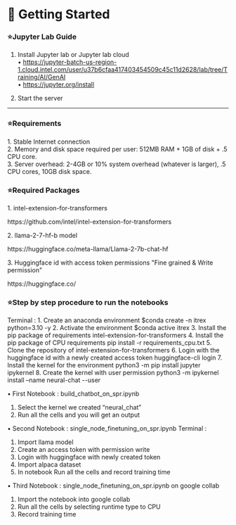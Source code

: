 <p align="center"><h1>🤖 Getting Started</h2></p>
<p align="left"><h3>⭐️Jupyter Lab Guide</h3></p>

1.	Install Jupyter lab or Jupyter lab cloud  
        •	 https://jupyter-batch-us-region-1.cloud.intel.com/user/u37b6cfaa417403454509c45c11d2628/lab/tree/Training/AI/GenAI<br>
 	     •	 https://jupyter.org/install
       
2.	Start the server


---

<p align="left"><h3>⭐️Requirements</h3></p>
1.	Stable Internet connection <br>
2.	Memory and disk space required per user: 512MB RAM + 1GB of disk + .5 CPU core.<br>
3.	Server overhead: 2-4GB or 10% system overhead (whatever is larger), .5 CPU cores, 10GB disk space.<br>

<p align="left"><h3>⭐️Required Packages</h3></p>
1.	intel-extension-for-transformers <br> <p align = "left">https://github.com/intel/intel-extension-for-transformers</p>
2.	llama-2-7-hf-b model <br><p align ="left">https://huggingface.co/meta-llama/Llama-2-7b-chat-hf</p> 
3.	Huggingface id with access token permissions "Fine grained & Write permission" <p align ="left">https://huggingface.co/</p>

<p align="left"><h3>⭐️Step by step procedure to run the notebooks</h3></p>
   Terminal :
   1.	Create an anaconda environment 
      $conda create -n itrex python=3.10 -y
   2.	Activate the environment 
      $conda active itrex
   3.	Install the pip package of requirements 
     intel-extension-for-transformers
4.	Install the pip package of CPU requirements
  pip install -r requirements_cpu.txt 
5.	Clone the repository of intel-extension-for-transformers
6.	Login with the huggingface id with a newly created access token 
   huggingface-cli login
7.	Install the kernel for the environment 
   python3 -m pip install jupyter ipykernel 
8.	Create the kernel with user permission 
    python3 -m ipykernel install –name neural-chat --user 
 
•	First Notebook :  build_chatbot_on_spr.ipynb
1.	Select the kernel we created “neural_chat”
2.	Run all the cells and you will get an output
 
 
 

•	Second Notebook : single_node_finetuning_on_spr.ipynb
Terminal :
1.	Import llama model
2.	Create an access token with permission write
3.	Login with huggingface with newly created token 
4.	Import alpaca dataset
5.	In notebook Run all the cells and record training time

 


•	Third Notebook :  single_node_finetuning_on_spr.ipynb  on google collab 
1.	Import the notebook into google collab 
2.	Run all the cells by selecting runtime type to CPU 
3.	Record training time 

 

              
